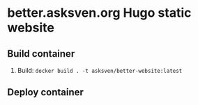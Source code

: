 # better.asksven.org Hugo static website

## Build container

1. Build: `docker build . -t asksven/better-website:latest`
## Deploy container
